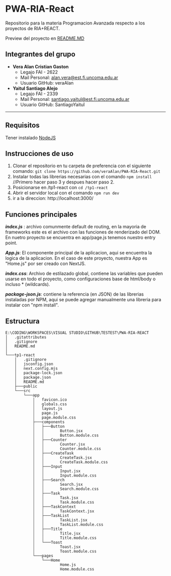 # PWA-RIA-React

Repositorio para la materia Programacion Avanzada respecto a los proyectos de RIA+REACT.

Preview del proyecto en [README.MD](tp1-react/README.md)

## Integrantes del grupo

- **Vera Alan Cristian Gaston**
  - Legajo FAI - 2622
  - Mail Personal: alan.vera@est.fi.uncoma.edu.ar
  - Usuario GitHub: veraAlan
- **Yaitul Santiago Alejo**
  - Legajo FAI - 2339
  - Mail Personal: santiago.yaitul@est.fi.uncoma.edu.ar
  - Usuario GitHub: SantiagoYaitul

---

## Requisitos

Tener instalado [NodeJS](https://nodejs.org/en/download)

## Instrucciones de uso

1. Clonar el repositorio en tu carpeta de preferencia con el siguiente comando: `git clone https://github.com/veraAlan/PWA-RIA-React.git`
2. Instalar todas las librerias necesarias con el comando `npm install` //Primero hacer paso 3 y despues hacer paso 2.
3. Posicionarse en /tp1-react con `cd /tp1-react`
4. Abrir el servidor local con el comando `npm run dev`
5. ir a la direccion: http://localhost:3000/

## Funciones principales

**_index.js_** : archivo comunmente default de routing, en la mayoria de frameworks este es el archivo con las funciones de renderizado del DOM. En nuetro proyecto se encuentra en app/page.js tenemos nuestro entry point.

**_App.js_**: El componente principal de la aplicacion, aqui se encuentra la logica de la aplicacion. En el caso de este proyecto, nuestra App es "Home.js" por ser creado con NextJS.

**_index.css_**: Archivo de estilazado global, contiene las variables que pueden usarse en todo el proyecto, como configuraciones base de html/body o incluso \* (wildcards).

**_package-json.js_**: contiene la referencia (en JSON) de las librerias instaladas por NPM, aqui se puede agregar manualmente una libreria para instalar con "npm install".

## Estructura

```
E:\CODING\WORKSPACES\VISUAL STUDIO\GITHUB\TESTEST\PWA-RIA-REACT
│   .gitattributes
│   .gitignore
│   README.md
│
└───tp1-react
    │   .gitignore
    │   jsconfig.json
    │   next.config.mjs
    │   package-lock.json
    │   package.json
    │   README.md
    ├───public
    └───src
        └───app
            │   favicon.ico
            │   globals.css
            │   layout.js
            │   page.js
            │   page.module.css
            ├───components
            │   ├───Button
            │   │       Button.jsx
            │   │       Button.module.css
            │   ├───Counter
            │   │       Counter.jsx
            │   │       Counter.module.css
            │   ├───CreateTask
            │   │       CreateTask.jsx
            │   │       CreateTask.module.css
            │   ├───Input
            │   │       Input.jsx
            │   │       Input.module.css
            │   ├───Search
            │   │       Search.jsx
            │   │       Search.module.css
            │   ├───Task
            │   │       Task.jsx
            │   │       Task.module.css
            │   ├───TaskContext
            │   │       TaskContext.jsx
            │   ├───TaskList
            │   │       TaskList.jsx
            │   │       TaskList.module.css
            │   ├───Title
            │   │       Title.jsx
            │   │       Title.module.css
            │   └───Toast
            │           Toast.jsx
            │           Toast.module.css
            └───pages
                └───Home
                        Home.js
                        Home.module.css
```
